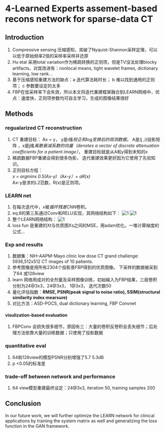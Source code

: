 # 4-Learned Experts assement-based recons network for sparse-data CT
## Introduction
1. Compressive sensing 压缩感知，突破了Nyquist-Shannon采样定理，可以以低于原始频率2倍的采样率采样并还原
2. Hu etal  采用total variation作为稀疏转换的正则项，但是TV没法处理blocky artifacts，对其改进有：nonlocal means, tight wavelet frames, dictionary learning, low rank...
3. 基于压缩感知重建方法的缺点：a 迭代算法耗时长； b 难以找到通用的正则项； c 参数要设定的太多
4. FBP在低采样率下会失效，所以本文将迭代重建框架融合到LEARN网络中，优点：速度快，正则项参数均可自主学习，生成的图像结果很好
## Methods
### regualarized CT reconstruction
1. CT 重建目标： Ax = y， y是i维*校正和log变换后的观测数据*， A是(j ,i)投影矩阵 ，x是j维*离散衰减系数的向量（denotes a vector of discrete attenuation coefficients for a patient image）*， 重建目标就是从A和y得到未知的x
2. 稀疏数据FBP重建会得到很多伪影， 迭代重建效果更好因为它使用了先验知识。
3. 正则目标方程：  
   *x = argminx 0.5(Ax-y)（Ax-y）+ aR(x)*  
   Ax-y是求的L2范数，R(x)是正则项。
### LEARN net
1. 在每次迭代中，x被*循环残差CNN*卷积。
2. eq.8的第三系通过Conv和RELU实现，其网络结构如下：
   ![1](https://github.com/lionzhu6336/Blogs/raw/master/DLpapers/4-eq8.PNG)
   ![1](https://github.com/lionzhu6336/Blogs/raw/master/DLpapers/4-fig1.PNG)
3. 整个LEARN网络结构：
   ![1](https://github.com/lionzhu6336/Blogs/raw/master/DLpapers/4-fig2.PNG)
4. loss fun 是重建的Xt与优质图Xs之间的MSE，用adam优化。一堆计算梯度的公式...
### Exp and results
1. 数据集：NIH-AAPM-Mayo clinic low dose CT grand challenge: 5936,512x512 CT images of 10 patients.
2. 参考图像是用所有2304个投影景FBP得到的优质图像。 下采样的数据被采到了64 或128view
3. learn 网络用成对的全剂量及采样图像训练，初始输入为FBP结果，三层卷积分别为24@3x3，24@3x3， 1@3x3， 迭代次数50
4. 量化评估指数：**RMSE, PSNR(peak signal to noise ratio), SSIM(structural similarity index mearsure)**
5. 对比方法：ASD-POCS, dual dictionary learning, FBP Convnet
#### visulization-based evaluation
1. FBPConv 会损失很多细节，原因有三：大量的卷积反卷积会丢失细节；后处理方法依靠大量的训练数据；只使用了投影数据
### quantitative eval
1. 64和128view的模型PSNR分别增强了5.7 5.3dB
2. p <0.05的标准差
### trade-off between network and performance
1. 64 view模型重建最终设定：24@3x3, iteration 50, training samples 200

## Conclusion
In our future work, we will further optimize the LEARN network for clinical applications by training the system matrix as well and generalizing the loss function in the GAN framework.
